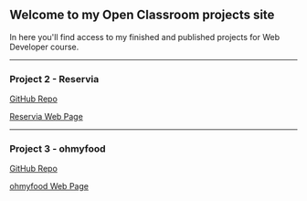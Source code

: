 ## Welcome to my Open Classroom projects site

In here you'll find access to my finished and published projects for Web Developer course.

-----------------------------------------------------------------------------------------------------------------------------------------------------------------------------------

### Project 2 - Reservia

[GitHub Repo](https://github.com/AGPA-88/OC_P2_AA)

[Reservia Web Page](https://agpa-88.github.io/OC_P2_AA/)

-----------------------------------------------------------------------------------------------------------------------------------------------------------------------------------

### Project 3 - ohmyfood

[GitHub Repo](https://github.com/AGPA-88/OC_P3_AA)

[ohmyfood Web Page](https://agpa-88.github.io/OC_P3_AA/)
